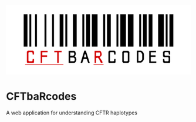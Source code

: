 ![CFTbaRcodes](assets/logo_nontransparent.svg)
# CFTbaRcodes
A web application for understanding CFTR haplotypes

